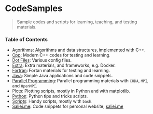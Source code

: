 # CodeSamples

> Sample codes and scripts for learning, teaching, and testing materials.

### Table of Contents
- [Agorithms](Algorithms): Algorithms and data structures, implemented with C++.
- [Cpp](Cpp): Modern C++ codes for testing and learning.
- [Dot Files](DotFiles): Various config files.
- [Extra](Extra): Extra materials, and frameworks, e.g. Docker.
- [Fortran](Fortran): Fortan materials for testing and learning.
- [Java](Java): Simple Java applications and code snippets.
- [Parallel Programming](Parallel): Parallel programming materials with `CUDA`, `MPI`, and `OpenMPI`.
- [Plots](Plots): Plotting scripts, mostly in Python and with matplotlib.
- [Python](Python): Python tips and tricks scripts.
- [Scripts](Scripts): Handy scripts, mostly with `bash`.
- [Saliei.me](Saliei.me): Code snippets for personal website, [saliei.me](https://saeidaliei.com)
